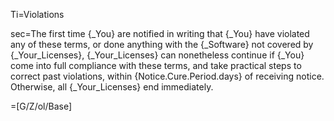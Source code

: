 Ti=Violations

sec=The first time {_You} are notified in writing that {_You} have violated any of these terms, or done anything with the {_Software} not covered by {_Your_Licenses}, {_Your_Licenses} can nonetheless continue if {_You} come into full compliance with these terms, and take practical steps to correct past violations, within {Notice.Cure.Period.days} of receiving notice.  Otherwise, all {_Your_Licenses} end immediately.

=[G/Z/ol/Base]

